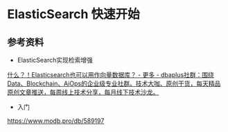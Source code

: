 # ElasticSearch 快速开始

## 参考资料

- ElasticSearch实现检索增强

[什么？！Elasticsearch也可以用作向量数据库？ - 更多 - dbaplus社群：围绕Data、Blockchain、AiOps的企业级专业社群。技术大咖、原创干货，每天精品原创文章推送，每周线上技术分享，每月线下技术沙龙。](https://dbaplus.cn/news-160-5359-1.html)

- 入门

https://www.modb.pro/db/589197



